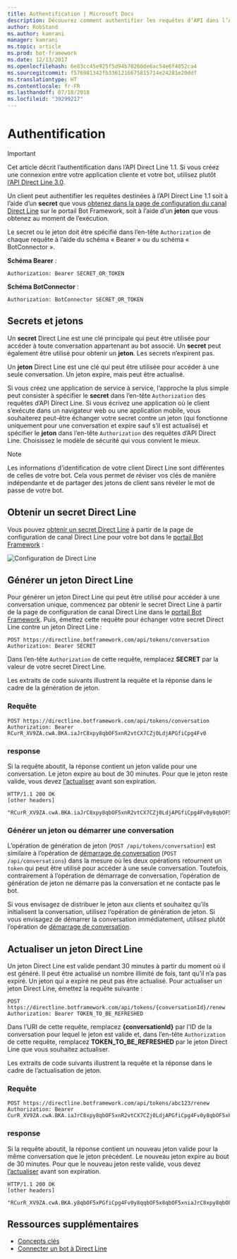 ```yaml
---
title: Authentification | Microsoft Docs
description: Découvrez comment authentifier les requêtes d’API dans l’API Direct Line v1.1.
author: RobStand
ms.author: kamrani
manager: kamrani
ms.topic: article
ms.prod: bot-framework
ms.date: 12/13/2017
ms.openlocfilehash: 6e83cc45e925f5d94b70260de6ac54e6f4052ca4
ms.sourcegitcommit: f576981342fb3361216675815714e24281e20ddf
ms.translationtype: HT
ms.contentlocale: fr-FR
ms.lasthandoff: 07/18/2018
ms.locfileid: "39299217"
---
```

# <a name="authentication"></a>Authentification

> [!IMPORTANT]
> Cet article décrit l’authentification dans l’API Direct Line 1.1. Si vous créez une connexion entre votre application cliente et votre bot, utilisez plutôt [l’API Direct Line 3.0](bot-framework-rest-direct-line-3-0-authentication.md).

Un client peut authentifier les requêtes destinées à l’API Direct Line 1.1 soit à l’aide d’un **secret** que vous [obtenez dans la page de configuration du canal Direct Line](../bot-service-channel-connect-directline.md) sur le portail Bot Framework, soit à l’aide d’un **jeton** que vous obtenez au moment de l’exécution.

Le secret ou le jeton doit être spécifié dans l’en-tête `Authorization` de chaque requête à l’aide du schéma « Bearer » ou du schéma « BotConnector ». 

**Schéma Bearer** :
```http
Authorization: Bearer SECRET_OR_TOKEN
```

**Schéma BotConnector** :
```http
Authorization: BotConnector SECRET_OR_TOKEN
```

## <a name="secrets-and-tokens"></a>Secrets et jetons

Un **secret** Direct Line est une clé principale qui peut être utilisée pour accéder à toute conversation appartenant au bot associé. Un **secret** peut également être utilisé pour obtenir un **jeton**. Les secrets n’expirent pas. 

Un **jeton** Direct Line est une clé qui peut être utilisée pour accéder à une seule conversation. Un jeton expire, mais peut être actualisé. 

Si vous créez une application de service à service, l’approche la plus simple peut consister à spécifier le **secret** dans l’en-tête `Authorization` des requêtes d’API Direct Line. Si vous écrivez une application où le client s’exécute dans un navigateur web ou une application mobile, vous souhaiterez peut-être échanger votre secret contre un jeton (qui fonctionne uniquement pour une conversation et expire sauf s’il est actualisé) et spécifier le **jeton** dans l’en-tête `Authorization` des requêtes d’API Direct Line. Choisissez le modèle de sécurité qui vous convient le mieux.

> [!NOTE]
> Les informations d’identification de votre client Direct Line sont différentes de celles de votre bot. Cela vous permet de réviser vos clés de manière indépendante et de partager des jetons de client sans révéler le mot de passe de votre bot. 

## <a name="get-a-direct-line-secret"></a>Obtenir un secret Direct Line

Vous pouvez [obtenir un secret Direct Line](../bot-service-channel-connect-directline.md) à partir de la page de configuration de canal Direct Line pour votre bot dans le <a href="https://dev.botframework.com/" target="_blank">portail Bot Framework</a> :

![Configuration de Direct Line](../media/direct-line-configure.png)

## <a id="generate-token"></a> Générer un jeton Direct Line

Pour générer un jeton Direct Line qui peut être utilisé pour accéder à une conversation unique, commencez par obtenir le secret Direct Line à partir de la page de configuration de canal Direct Line dans le <a href="https://dev.botframework.com/" target="_blank">portail Bot Framework</a>. Puis, émettez cette requête pour échanger votre secret Direct Line contre un jeton Direct Line :

```http
POST https://directline.botframework.com/api/tokens/conversation
Authorization: Bearer SECRET
```

Dans l’en-tête `Authorization` de cette requête, remplacez **SECRET** par la valeur de votre secret Direct Line.

Les extraits de code suivants illustrent la requête et la réponse dans le cadre de la génération de jeton.

### <a name="request"></a>Requête

```http
POST https://directline.botframework.com/api/tokens/conversation
Authorization: Bearer RCurR_XV9ZA.cwA.BKA.iaJrC8xpy8qbOF5xnR2vtCX7CZj0LdjAPGfiCpg4Fv0
```

### <a name="response"></a>response

Si la requête aboutit, la réponse contient un jeton valide pour une conversation. Le jeton expire au bout de 30 minutes. Pour que le jeton reste valide, vous devez [l’actualiser](#refresh-token) avant son expiration.

```http
HTTP/1.1 200 OK
[other headers]

"RCurR_XV9ZA.cwA.BKA.iaJrC8xpy8qbOF5xnR2vtCX7CZj0LdjAPGfiCpg4Fv0y8qbOF5xPGfiCpg4Fv0y8qqbOF5x8qbOF5xn"
```

### <a name="generate-token-versus-start-conversation"></a>Générer un jeton ou démarrer une conversation

L’opération de génération de jeton (`POST /api/tokens/conversation`) est similaire à l’opération de [démarrage de conversation](bot-framework-rest-direct-line-1-1-start-conversation.md) (`POST /api/conversations`) dans la mesure où les deux opérations retournent un `token` qui peut être utilisé pour accéder à une seule conversation. Toutefois, contrairement à l’opération de démarrage de conversation, l’opération de génération de jeton ne démarre pas la conversation et ne contacte pas le bot. 

Si vous envisagez de distribuer le jeton aux clients et souhaitez qu’ils initialisent la conversation, utilisez l’opération de génération de jeton. Si vous envisagez de démarrer la conversation immédiatement, utilisez plutôt l’opération de [démarrage de conversation](bot-framework-rest-direct-line-1-1-start-conversation.md).

## <a id="refresh-token"></a> Actualiser un jeton Direct Line

Un jeton Direct Line est valide pendant 30 minutes à partir du moment où il est généré. Il peut être actualisé un nombre illimité de fois, tant qu’il n’a pas expiré. Un jeton qui a expiré ne peut pas être actualisé. Pour actualiser un jeton Direct Line, émettez la requête suivante :

```http
POST https://directline.botframework.com/api/tokens/{conversationId}/renew
Authorization: Bearer TOKEN_TO_BE_REFRESHED
```

Dans l’URI de cette requête, remplacez **{conversationId}** par l’ID de la conversation pour lequel le jeton est valide et, dans l’en-tête `Authorization` de cette requête, remplacez **TOKEN_TO_BE_REFRESHED** par le jeton Direct Line que vous souhaitez actualiser.

Les extraits de code suivants illustrent la requête et la réponse dans le cadre de l’actualisation de jeton.

### <a name="request"></a>Requête

```http
POST https://directline.botframework.com/api/tokens/abc123/renew
Authorization: Bearer CurR_XV9ZA.cwA.BKA.iaJrC8xpy8qbOF5xnR2vtCX7CZj0LdjAPGfiCpg4Fv0y8qbOF5xPGfiCpg4Fv0y8qqbOF5x8qbOF5xn
```

### <a name="response"></a>response

Si la requête aboutit, la réponse contient un nouveau jeton valide pour la même conversation que le jeton précédent. Le nouveau jeton expire au bout de 30 minutes. Pour que le nouveau jeton reste valide, vous devez [l’actualiser](#refresh-token) avant son expiration.

```http
HTTP/1.1 200 OK
[other headers]

"RCurR_XV9ZA.cwA.BKA.y8qbOF5xPGfiCpg4Fv0y8qqbOF5x8qbOF5xniaJrC8xpy8qbOF5xnR2vtCX7CZj0LdjAPGfiCpg4Fv0"
```

## <a name="additional-resources"></a>Ressources supplémentaires

- [Concepts clés](bot-framework-rest-direct-line-1-1-concepts.md)
- [Connecter un bot à Direct Line](../bot-service-channel-connect-directline.md)